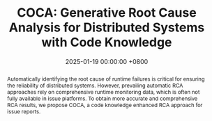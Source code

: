 ---
title:          "COCA: Generative Root Cause Analysis for Distributed Systems with Code Knowledge"
date:           2025-01-19 00:00:00 +0800
selected:       false
pub:            >-
                The IEEE/ACM International Conference on Software Engineering, Ottawa, Ontario, Canada, Apr 2025.
pub_pre:        >-
                <span class="badge badge-pill badge-custom badge-success">ICSE'25</span>
# pub_post:       'Under review.'
# pub_last:       '<span class="badge badge-pill badge-custom badge-secondary">Conference</span><span class="badge badge-pill badge-custom badge-warning">Poster</span>'
abstract: >-
    Automatically identifying the root cause of runtime failures is critical for ensuring the reliability of distributed systems.
    However, prevailing automatic RCA approaches rely on comprehensive runtime monitoring data, which is often not fully available in issue platforms.
    To obtain more accurate and comprehensive RCA results, we propose COCA, a code knowledge enhanced RCA approach for issue reports.
# cover:          assets/images/covers/Prism-cover.png
authors:
    - Yichen Li
    - Yulun Wu
    - Jinyang Liu
    - Zhihan Jiang
    - Zhuangbin Chen
    - Guangba Yu
    - Michael R. Lyu
links:
  Paper: https://www.zhihan-jiang.com/files/ICSE25/COCA.pdf
  Arxiv: https://arxiv.org/abs/2503.23051
  Project: https://github.com/YichenLi00/COCA
  Slides: https://www.zhihan-jiang.com/files/ICSE25/COCA-slides.pdf
  DOI: https://doi.ieeecomputersociety.org/10.1109/ICSE55347.2025.00234
  BibTex: https://www.zhihan-jiang.com/files/ICSE25/COCA-bibtex.txt
---